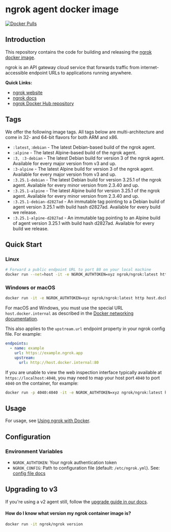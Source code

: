 # ngrok agent docker image

[![Docker Pulls](https://img.shields.io/docker/pulls/ngrok/ngrok.svg)](https://hub.docker.com/r/ngrok/ngrok)

## Introduction

This repository contains the code for building and releasing the [ngrok docker image][ngrok-dockerhub].

ngrok is an API gateway cloud service that forwards traffic from internet-accessible endpoint URLs to applications running anywhere.

**Quick Links:**
- [ngrok website][ngrok]
- [ngrok docs][ngrok-docs]
- [ngrok Docker Hub repository][ngrok-dockerhub]

## Tags

We offer the following image tags. All tags below are multi-architecture and come in 32- and 64-bit flavors for both ARM and x86.

- `:latest`, :`debian` - The latest Debian-based build of the ngrok agent.
- `:alpine` - The latest Alpine-based build of the ngrok agent.
- `:3, :3-debian` - The latest Debian build for version 3 of the ngrok agent. Available for every major version from v3 and up.
- `:3-alpine` - The latest Alpine build for version 3 of the ngrok agent. Available for every major version from v3 and up.
- `:3.25.1-debian` - The latest Debian build for version 3.25.1 of the ngrok agent. Available for every minor version from 2.3.40 and up.
- `:3.25.1-alpine` - The latest Alpine build for version 3.25.1 of the ngrok agent. Available for every minor version from 2.3.40 and up.
- `:3.25.1-debian-d2827ad` - An immutable tag pointing to a Debian build of agent version 3.25.1 with build hash d2827ad. Available for every build we release.
- `:3.25.1-alpine-d2827ad` - An immutable tag pointing to an Alpine build of agent version 3.25.1 with build hash d2827ad. Available for every build we release.

## Quick Start

### Linux

```bash
# Forward a public endpoint URL to port 80 on your local machine
docker run --net=host -it -e NGROK_AUTHTOKEN=xyz ngrok/ngrok:latest http 80
```

### Windows or macOS

```bash
docker run -it -e NGROK_AUTHTOKEN=xyz ngrok/ngrok:latest http host.docker.internal:80
```

For macOS and Windows, you must use the special URL `host.docker.internal` as described in the [Docker networking documentation](https://docs.docker.com/desktop/features/networking/#use-cases-and-workarounds).

This also applies to the `upstream.url` endpoint property in your ngrok config file. For example:

```yml
endpoints:
  - name: example
    url: https://example.ngrok.app
    upstream:
      url: http://host.docker.internal:80
```

If you are unable to view the web inspection interface typically available at `https://localhost:4040`, you may need to map your host port `4040` to port `4040` on the container, for example:

```bash
docker run -p 4040:4040 -it -e NGROK_AUTHTOKEN=xyz ngrok/ngrok:latest http host.docker.internal:80
```

## Usage

For usage, see [Using ngrok with Docker](https://ngrok.com/docs/using-ngrok-with/docker/).

## Configuration

### Environment Variables

- `NGROK_AUTHTOKEN`: Your ngrok authentication token
- `NGROK_CONFIG`: Path to configuration file (default: `/etc/ngrok.yml`). See: [config file docs](ngrok-config-docs)


## Upgrading to v3

If you're using a v2 agent still, follow the [upgrade guide in our docs](https://ngrok.com/docs/guides/upgrade-v2-v3).


#### How do I know what version my ngrok container image is?

```bash
docker run -it ngrok/ngrok version
```

[ngrok-dockerhub]: https://hub.docker.com/r/ngrok/ngrok
[ngrok]: https://ngrok.com/
[ngrok-docs]: https://ngrok.com/docs
[ngrok-config-docs]: https://ngrok.com/docs/agent/config/
